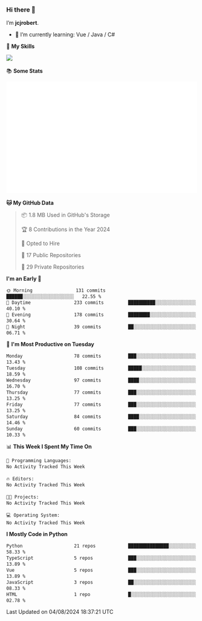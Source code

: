 ### Hi there 👋

I’m **jcjrobert**.

- 🌱 I’m currently learning: Vue / Java / C#

🌟 **My Skills**

![](https://img.shields.io/badge/-Python-3e74a2?style=flat-square&logo=Python&logoColor=fff)

📚 **Some Stats**

![](https://github.com/jcjrobert/github-stats/blob/master/generated/overview.svg)

<!--START_SECTION:waka-->
**🐱 My GitHub Data** 

> 📦 1.8 MB Used in GitHub's Storage 
 > 
> 🏆 8 Contributions in the Year 2024
 > 
> 💼 Opted to Hire
 > 
> 📜 17 Public Repositories 
 > 
> 🔑 29 Private Repositories 
 > 
**I'm an Early 🐤** 

```text
🌞 Morning                131 commits         ██████░░░░░░░░░░░░░░░░░░░   22.55 % 
🌆 Daytime                233 commits         ██████████░░░░░░░░░░░░░░░   40.10 % 
🌃 Evening                178 commits         ████████░░░░░░░░░░░░░░░░░   30.64 % 
🌙 Night                  39 commits          ██░░░░░░░░░░░░░░░░░░░░░░░   06.71 % 
```
📅 **I'm Most Productive on Tuesday** 

```text
Monday                   78 commits          ███░░░░░░░░░░░░░░░░░░░░░░   13.43 % 
Tuesday                  108 commits         █████░░░░░░░░░░░░░░░░░░░░   18.59 % 
Wednesday                97 commits          ████░░░░░░░░░░░░░░░░░░░░░   16.70 % 
Thursday                 77 commits          ███░░░░░░░░░░░░░░░░░░░░░░   13.25 % 
Friday                   77 commits          ███░░░░░░░░░░░░░░░░░░░░░░   13.25 % 
Saturday                 84 commits          ████░░░░░░░░░░░░░░░░░░░░░   14.46 % 
Sunday                   60 commits          ███░░░░░░░░░░░░░░░░░░░░░░   10.33 % 
```


📊 **This Week I Spent My Time On** 

```text
💬 Programming Languages: 
No Activity Tracked This Week

🔥 Editors: 
No Activity Tracked This Week

🐱‍💻 Projects: 
No Activity Tracked This Week

💻 Operating System: 
No Activity Tracked This Week
```

**I Mostly Code in Python** 

```text
Python                   21 repos            ███████████████░░░░░░░░░░   58.33 % 
TypeScript               5 repos             ███░░░░░░░░░░░░░░░░░░░░░░   13.89 % 
Vue                      5 repos             ███░░░░░░░░░░░░░░░░░░░░░░   13.89 % 
JavaScript               3 repos             ██░░░░░░░░░░░░░░░░░░░░░░░   08.33 % 
HTML                     1 repo              █░░░░░░░░░░░░░░░░░░░░░░░░   02.78 % 
```




 Last Updated on 04/08/2024 18:37:21 UTC
<!--END_SECTION:waka-->
